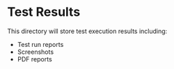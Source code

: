 # Test Results

This directory will store test execution results including:
- Test run reports
- Screenshots
- PDF reports